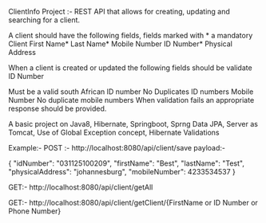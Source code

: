 ClientInfo
Project :- REST API that allows for creating, updating and searching for a client.

A client should have the following fields, fields marked with * a mandatory Client First Name* Last Name* Mobile Number ID Number* Physical Address

When a client is created or updated the following fields should be validate ID Number

Must be a valid south African ID number
No Duplicates ID numbers Mobile Number
No duplicate mobile numbers
When validation fails an appropriate response should be provided.

A basic project on Java8, Hibernate, Springboot, Sprng Data JPA, Server as Tomcat, Use of Global Exception concept, Hibernate Validations

Example:-
POST :- http://localhost:8080/api/client/save payload:-

{ "idNumber": "031125100209", "firstName": "Best", "lastName": "Test", "physicalAddress": "johannesburg", "mobileNumber": 4233534537 }

GET:- http://localhost:8080/api/client/getAll

GET:- http://localhost:8080/api/client/getClient/{FirstName or ID Number or Phone Number}
